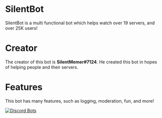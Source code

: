# SilentBot
SilentBot is a multi functional bot which helps watch over 19 servers, and over 25K users!

# Creator
The creator of this bot is **SilentMemer#7124**. He created this bot in hopes of helping people and their servers.

# Features
This bot has many features, such as logging, moderation, fun, and more!


[![Discord Bots](https://discordbots.org/api/widget/478653381922127895.svg)](https://discordbots.org/bot/478653381922127895)
